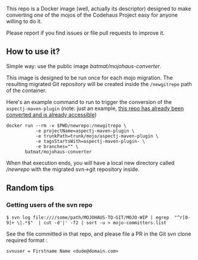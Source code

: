 This repo is a Docker image (well, actually its descriptor) designed to make converting
one of the mojos of the Codehaus Project easy for anyone willing to do it.

Please report if you find issues or file pull requests to improve it.

## How to use it?

Simple way: use the public image _batmat/mojohaus-converter_.

This image is designed to be run once for each mojo migration.
The resulting migrated Git repository will be created inside the `/newgitrepo` path of the container.

Here's an example command to run to trigger the conversion of the `aspectj-maven-plugin` (note: just an example, [this repo has already been converted and is already accessible](https://github.com/mojohaus/aspectj-maven-plugin))

    docker run --rm -v $PWD/newrepo:/newgitrepo \
               -e projectName=aspectj-maven-plugin \
               -e trunkPath=trunk/mojo/aspectj-maven-plugin \
               -e tagsStartsWith=aspectj-maven-plugin- \
               -e branches="" \
           batmat/mojohaus-converter

When that execution ends, you will have a local new directory called _/newrepo_ with the migrated svn->git repository inside.

## Random tips

### Getting users of the svn repo

    $ svn log file:////some/path/MOJOHAUS-TO-GIT/MOJO-WIP | egrep  "^r[0-9]+ \|.*$"  | cut -d'|' -f2 | sort -u > mojo-committers.list


See the file committed in that repo, and please file a PR in the Git svn clone required format :

    svnuser = Firstname Name <dude@domain.com>
